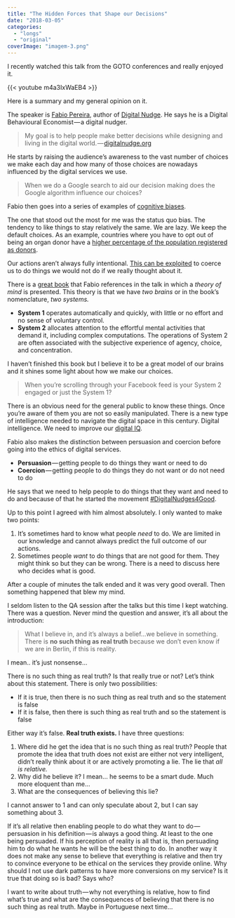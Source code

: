 ```yaml
---
title: "The Hidden Forces that Shape our Decisions"
date: "2018-03-05"
categories:
  - "longs"
  - "original"
coverImage: "imagem-3.png"
---
```


I recently watched this talk from the GOTO conferences and really enjoyed it.

{{< youtube m4a3IxWaEB4 >}}

Here is a summary and my general opinion on it.

The speaker is [Fabio Pereira](http://fabiopereira.me/), author of [Digital Nudge](http://digitalnudge.org/). He says he is a Digital Behavioural Economist — a digital nudger.

> My goal is to help people make better decisions while designing and living in the digital world. — [digitalnudge.org](http://digitalnudge.org)

He starts by raising the audience’s awareness to the vast number of choices we make each day and how many of those choices are nowadays influenced by the digital services we use.

> When we do a Google search to aid our decision making does the Google algorithm influence our choices?

Fabio then goes into a series of examples of [cognitive biases](https://en.m.wikipedia.org/wiki/List_of_cognitive_biases).

The one that stood out the most for me was the status quo bias. The tendency to like things to stay relatively the same. We are lazy. We keep the default choices. As an example, countries where you have to opt out of being an organ donor have a [higher percentage of the population registered as donors](http://science.sciencemag.org/content/302/5649/1338).

Our actions aren’t always fully intentional. [This can be exploited](https://darkpatterns.org) to coerce us to do things we would not do if we really thought about it.

There is a [great book](https://www.goodreads.com/book/show/11468377-thinking-fast-and-slow) that Fabio references in the talk in which a _theory of mind_ is presented. This theory is that we have _two brains_ or in the book’s nomenclature, _two systems._

- **System 1** operates automatically and quickly, with little or no effort and no sense of voluntary control.
- **System 2** allocates attention to the effortful mental activities that demand it, including complex computations. The operations of System 2 are often associated with the subjective experience of agency, choice, and concentration.

I haven’t finished this book but I believe it to be a great model of our brains and it shines some light about how we make our choices.

> When you’re scrolling through your Facebook feed is your System 2 engaged or just the System 1?

There is an obvious need for the general public to know these things. Once you’re aware of them you are not so easily manipulated. There is a new type of intelligence needed to navigate the digital space in this century. Digital intelligence. We need to improve our [digital IQ](https://www.dqinstitute.org).

Fabio also makes the distinction between persuasion and coercion before going into the ethics of digital services.

- **Persuasion** — getting people to do things they want or need to do
- **Coercion** — getting people to do things they do not want or do not need to do

He says that we need to help people to do things that they want and need to do and because of that he started the movement [#DigitalNudges4Good](https://twitter.com/hashtag/DigitalNudges4Good).

Up to this point I agreed with him almost absolutely. I only wanted to make two points:

1. It’s sometimes hard to know what people _need_ to do. We are limited in our knowledge and cannot always predict the full outcome of our actions.
2. Sometimes people _want_ to do things that are not good for them. They might think so but they can be wrong. There is a need to discuss here who decides what is good.

After a couple of minutes the talk ended and it was very good overall. Then something happened that blew my mind.

I seldom listen to the QA session after the talks but this time I kept watching. There was a question. Never mind the question and answer, it’s all about the introduction:

> What I believe in, and it’s always a belief…we believe in something. There is **no such thing as real truth** because we don’t even know if we are in Berlin, if this is reality.

I mean.. it’s just nonsense…

There is no such thing as real truth? Is that really true or not? Let’s think about this statement. There is only two possibilities:

- If it is true, then there is no such thing as real truth and so the statement is false
- If it is false, then there is such thing as real truth and so the statement is false

Either way it’s false. **Real truth exists.** I have three questions:

1. Where did he get the idea that is no such thing as real truth? People that promote the idea that truth does not exist are either not very intelligent, didn’t really think about it or are actively promoting a lie. The lie that _all is relative._
2. Why did he believe it? I mean… he seems to be a smart dude. Much more eloquent than me…
3. What are the consequences of believing this lie?

I cannot answer to 1 and can only speculate about 2, but I can say something about 3.

If it’s all relative then enabling people to do what they want to do — persuasion in his definition — is always a good thing. At least to the one being persuaded. If his perception of reality is all that is, then persuading him to do what he wants he will be the best thing to do.
In another way it does not make any sense to believe that everything is relative and then try to convince everyone to be ethical on the services they provide online. Why should I not use dark patterns to have more conversions on my service? Is it true that doing so is bad? Says who?

I want to write about truth — why not everything is relative, how to find what’s true and what are the consequences of believing that there is no such thing as real truth. Maybe in Portuguese next time…

